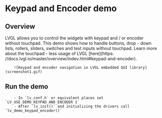 # Keypad and Encoder demo

## Overview

LVGL allows you to control the widgets with keypad and / or encoder without touchpad.
This demo shows how to handle buttons, drop - down lists, rollers, sliders, switches and text inputs without touchpad.
Learn more about the touchpad - less usage of LVGL [here](https: //docs.lvgl.io/master/overview/indev.html#keypad-and-encoder).

		![Keypad and encoder navigation in LVGL embedded GUI library](screenshot1.gif)

## Run the demo
		- In `lv_conf.h` or equivalent places set `LV_USE_DEMO_KEYPAD_AND_ENCODER 1`
		- After `lv_init()` and initializing the drivers call `lv_demo_keypad_encoder()`
